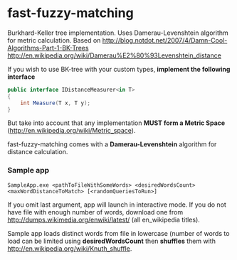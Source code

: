 fast-fuzzy-matching
===================

Burkhard-Keller tree implementation. Uses Damerau-Levenshtein algorithm for metric calculation.
Based on http://blog.notdot.net/2007/4/Damn-Cool-Algorithms-Part-1-BK-Trees
http://en.wikipedia.org/wiki/Damerau%E2%80%93Levenshtein_distance

If you wish to use BK-tree with your custom types,
**implement the following interface**
```c#
public interface IDistanceMeasurer<in T>
{
    int Measure(T x, T y);
}
```

But take into account that any implementation **MUST form a Metric Space** (http://en.wikipedia.org/wiki/Metric_space).

fast-fuzzy-matching comes with a **Damerau-Levenshtein** algorithm for distance calculation.

### Sample app
```console
SampleApp.exe <pathToFileWithSomeWords> <desiredWordsCount> <maxWordDistanceToMatch> [<randomQueriesToRun>]
```

If you omit last argument, app will launch in interactive mode.
If you do not have file with enough number of words, download one from 
http://dumps.wikimedia.org/enwiki/latest/ (all en_wikipedia titles).

Sample app loads distinct words from file in lowercase (number of words to load can be limited using **desiredWordsCount**
then **shuffles** them with http://en.wikipedia.org/wiki/Knuth_shuffle.
